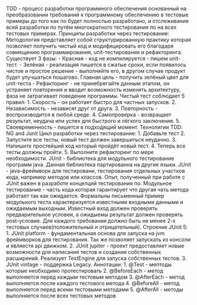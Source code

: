 TDD - процесс разработки программного обеспечения основанный на преобразовании требований к программному обеспечению в тестовые примеры до того как по будет полностью разработано, и отслеживание всей разработки по путём многократного тестирования по на всех тестовых примерах. 
Принципы разработки через тестирование: Методология представляет собой структурированную практику которая позволяет получить чистый код и модифицировать его благодаря совмещению программирования, unit-тестирования и рефакторинга. Существует 3 фазы: 
	- Красная - код не компилируется - пишем unit-тест.
	- Зелёная - реализация пишется в сжатые сроки, если появилось чистое и простое решение - выполняйте его, в другом случае продукт будет улучшаться пошагово. Главная цель - получить зелёный цвет для unit-теста
	- Рефакторинг - не принебрегайте данным этапом, он устраняет повторения и вводит возможность изменять архитектуру, фаза не затрагивает поведение программы.
Чистый тест соблюдает 5 правил:
    1. Скорость - он работает быстро для частных запусков.
    2. Независимость - независят друг от друга.
    3. Повторность - воспроизводится в любой среде.
    4. Самопроверка - возвращает результат, неудача или успех для быстрого и лёгкого заключения.
    5. Своевременность - пишется в подходящий момент.
Технолигии TDD: NG and Junit
Цикл разработки через тестирование: 
    1. Добавьте тест
    2. Запустите все тесты, новый тест должен завершиться неудачно.
    3. Напишите простейший код который пройдёт новый тест.
    4. Теперь все тесты должны пройти.
    5. Выполните рефакторинг по мере необходимости.
JUnit - библиотека для модульного тестирование программ java. Данная библиотека партированна на другие языки. JUnit - java-фреймворк для тестировани, тестирования отдельных участков кода, например методов или классов. Опыт, полученный при работе с JUnit важен в разработе концепций тестирования по. Модульное тестирование - часть кода которая гарантирует что другая чать метода работает так как ожидается. Формальны письменный пример модульного теста характеризуется известными входными данными и ожидаемым выходным. Известный вход должен проверять предварительное условеи, а ожидыемы результат должен проверять post-условие. Для каждого требования должно быть не менее 2-х тестовых случаев(положительный и отрицательный). 
Строение JUnit 5:
    1. JUnit platform - фундаментальная основа для запуска на jvm фреймворков для тестирования. Так же позволяет запускать из консоли и являестя api движком.
    2. JUnit jupiter - проект предоставляет новые возможности для написания тестов и создания собственных расширений. Реализует TestEngine  для запуска собственных тестов.
    3. JUnit vintage - поддержка Legacy. 
Аннотации:
    1. @Test - мептоды которые необходимо протестировать
    2. @BeforeEach - метод выполняется перед каждым тестовым методом
    3. @AfterEach - метод выполняется после каждого тестового метода
    4. @BeforeAll - метод выполняется перед всеми тестовыми методами
    5. @AfterAll - методы выполняется после всех тестовых методов
